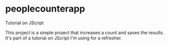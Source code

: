 # peoplecounterapp
Tutorial on JScript

This project is a simple project that increases a count and saves the results.
It's part of a tutorial on JScript I'm using for a refresher.
